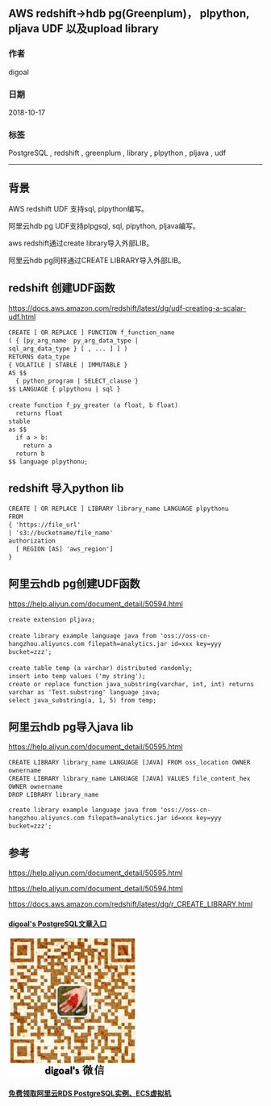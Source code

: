 ## AWS redshift->hdb pg(Greenplum)， plpython, pljava UDF 以及upload library    
                                                               
### 作者                                                               
digoal                                                               
                                                               
### 日期                                                               
2018-10-17                                                             
                                                               
### 标签                                                               
PostgreSQL , redshift , greenplum , library , plpython , pljava , udf  
                                                               
----                                                               
                                                               
## 背景   
AWS redshift UDF 支持sql, plpython编写。  
  
阿里云hdb pg UDF支持plpgsql, sql, plpython, pljava编写。   
  
aws redshift通过create library导入外部LIB。  
  
阿里云hdb pg同样通过CREATE LIBRARY导入外部LIB。  
  
## redshift 创建UDF函数  
https://docs.aws.amazon.com/redshift/latest/dg/udf-creating-a-scalar-udf.html  
  
```  
CREATE [ OR REPLACE ] FUNCTION f_function_name   
( { [py_arg_name  py_arg_data_type |  
sql_arg_data_type } [ , ... ] ] )  
RETURNS data_type  
{ VOLATILE | STABLE | IMMUTABLE }     
AS $$  
  { python_program | SELECT_clause }  
$$ LANGUAGE { plpythonu | sql }  
  
create function f_py_greater (a float, b float)  
  returns float  
stable  
as $$  
  if a > b:  
    return a  
  return b  
$$ language plpythonu;  
```  
  
## redshift 导入python lib  
  
```  
CREATE [ OR REPLACE ] LIBRARY library_name LANGUAGE plpythonu  
FROM  
{ 'https://file_url'  
| 's3://bucketname/file_name'  
authorization  
  [ REGION [AS] 'aws_region']  
}  
```  
  
## 阿里云hdb pg创建UDF函数  
https://help.aliyun.com/document_detail/50594.html  
  
```  
create extension pljava;  
  
create library example language java from 'oss://oss-cn-hangzhou.aliyuncs.com filepath=analytics.jar id=xxx key=yyy bucket=zzz';  
  
create table temp (a varchar) distributed randomly;  
insert into temp values ('my string');  
create or replace function java_substring(varchar, int, int) returns varchar as 'Test.substring' language java;  
select java_substring(a, 1, 5) from temp;  
```  
  
## 阿里云hdb pg导入java lib  
https://help.aliyun.com/document_detail/50595.html  
  
```  
CREATE LIBRARY library_name LANGUAGE [JAVA] FROM oss_location OWNER ownername  
CREATE LIBRARY library_name LANGUAGE [JAVA] VALUES file_content_hex OWNER ownername  
DROP LIBRARY library_name  
```  
  
```  
create library example language java from 'oss://oss-cn-hangzhou.aliyuncs.com filepath=analytics.jar id=xxx key=yyy bucket=zzz';  
```  
  
## 参考  
https://help.aliyun.com/document_detail/50595.html  
  
https://help.aliyun.com/document_detail/50594.html  
  
https://docs.aws.amazon.com/redshift/latest/dg/r_CREATE_LIBRARY.html  
  
  
  
  
  
  
  
  
  
  
  
  
#### [digoal's PostgreSQL文章入口](https://github.com/digoal/blog/blob/master/README.md "22709685feb7cab07d30f30387f0a9ae")
  
  
![digoal's weixin](../pic/digoal_weixin.jpg "f7ad92eeba24523fd47a6e1a0e691b59")
  
  
  
  
  
  
  
  
#### [免费领取阿里云RDS PostgreSQL实例、ECS虚拟机](https://www.aliyun.com/database/postgresqlactivity "57258f76c37864c6e6d23383d05714ea")
  
